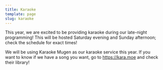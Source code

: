 ```yaml
---
title: Karaoke
template: page
slug: karaoke
---
```

T﻿his year, we are excited to be providing karaoke during our late-night programming! This will be hosted Saturday evening and Sunday afternoon; check the schedule for exact times!

W﻿e will be using Karaoke Mugen as our karaoke service this year. If you want to know if we have a song you want, go to <https://kara.moe> and check their library!
